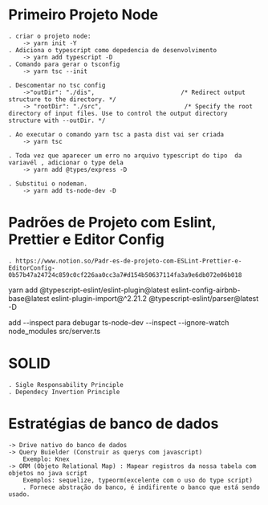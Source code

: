 # Primeiro Projeto Node

    . criar o projeto node:
        -> yarn init -Y
    . Adiciona o typescript como depedencia de desenvolvimento
        -> yarn add typescript -D
    . Comando para gerar o tsconfig
        -> yarn tsc --init

    . Descomentar no tsc config
        ->"outDir": "./dis",                        /* Redirect output structure to the directory. */
        -> "rootDir": "./src",                       /* Specify the root directory of input files. Use to control the output directory structure with --outDir. */

    . Ao executar o comando yarn tsc a pasta dist vai ser criada
        -> yarn tsc

    . Toda vez que aparecer um erro no arquivo typescript do tipo  da variavél , adicionar o type dela
        -> yarn add @types/express -D

    . Substitui o nodeman.
        -> yarn add ts-node-dev -D

# Padrões de Projeto com Eslint, Prettier e Editor Config
    . https://www.notion.so/Padr-es-de-projeto-com-ESLint-Prettier-e-EditorConfig-0b57b47a24724c859c0cf226aa0cc3a7#d154b50637114fa3a9e6db072e06b018


yarn add @typescript-eslint/eslint-plugin@latest eslint-config-airbnb-base@latest eslint-plugin-import@^2.21.2 @typescript-eslint/parser@latest -D

 add --inspect para debugar
 ts-node-dev --inspect --ignore-watch node_modules src/server.ts


# SOLID
    . Sigle Responsability Principle
    . Dependecy Invertion Principle


# Estratégias de banco de dados
    -> Drive nativo do banco de dados
    -> Query Buielder (Construir as querys com javascript)
        Exemplo: Knex
    -> ORM (Objeto Relational Map) : Mapear registros da nossa tabela com objetos no java script
        Exemplos: sequelize, typeorm(excelente com o uso do type script)
        . Fornece abstração do banco, é indifirente o banco que está sendo usado.
